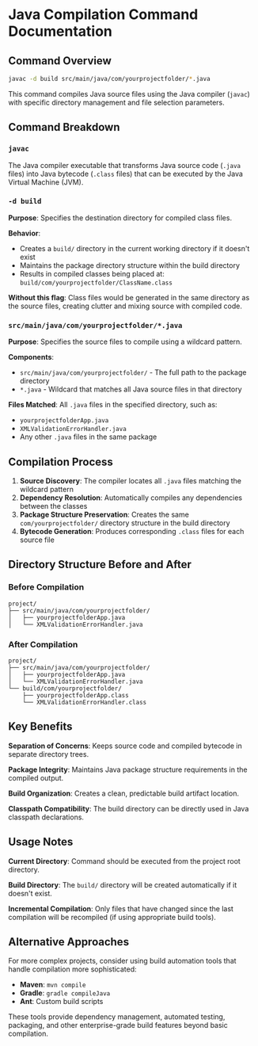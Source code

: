 # Java Compilation Command Documentation

## Command Overview

```bash
javac -d build src/main/java/com/yourprojectfolder/*.java
```

This command compiles Java source files using the Java compiler (`javac`) with specific directory management and file selection parameters.

## Command Breakdown

### `javac`

The Java compiler executable that transforms Java source code (`.java` files) into Java bytecode (`.class` files) that can be executed by the Java Virtual Machine (JVM).

### `-d build`

**Purpose**: Specifies the destination directory for compiled class files.

**Behavior**:

- Creates a `build/` directory in the current working directory if it doesn't exist
- Maintains the package directory structure within the build directory
- Results in compiled classes being placed at: `build/com/yourprojectfolder/ClassName.class`

**Without this flag**: Class files would be generated in the same directory as the source files, creating clutter and mixing source with compiled code.

### `src/main/java/com/yourprojectfolder/*.java`

**Purpose**: Specifies the source files to compile using a wildcard pattern.

**Components**:

- `src/main/java/com/yourprojectfolder/` - The full path to the package directory
- `*.java` - Wildcard that matches all Java source files in that directory

**Files Matched**: All `.java` files in the specified directory, such as:

- `yourprojectfolderApp.java`
- `XMLValidationErrorHandler.java`
- Any other `.java` files in the same package

## Compilation Process

1. **Source Discovery**: The compiler locates all `.java` files matching the wildcard pattern
2. **Dependency Resolution**: Automatically compiles any dependencies between the classes
3. **Package Structure Preservation**: Creates the same `com/yourprojectfolder/` directory structure in the build directory
4. **Bytecode Generation**: Produces corresponding `.class` files for each source file

## Directory Structure Before and After

### Before Compilation

```
project/
├── src/main/java/com/yourprojectfolder/
│   ├── yourprojectfolderApp.java
│   └── XMLValidationErrorHandler.java
```

### After Compilation

```
project/
├── src/main/java/com/yourprojectfolder/
│   ├── yourprojectfolderApp.java
│   └── XMLValidationErrorHandler.java
└── build/com/yourprojectfolder/
    ├── yourprojectfolderApp.class
    └── XMLValidationErrorHandler.class
```

## Key Benefits

**Separation of Concerns**: Keeps source code and compiled bytecode in separate directory trees.

**Package Integrity**: Maintains Java package structure requirements in the compiled output.

**Build Organization**: Creates a clean, predictable build artifact location.

**Classpath Compatibility**: The build directory can be directly used in Java classpath declarations.

## Usage Notes

**Current Directory**: Command should be executed from the project root directory.

**Build Directory**: The `build/` directory will be created automatically if it doesn't exist.

**Incremental Compilation**: Only files that have changed since the last compilation will be recompiled (if using appropriate build tools).

## Alternative Approaches

For more complex projects, consider using build automation tools that handle compilation more sophisticated:

- **Maven**: `mvn compile`
- **Gradle**: `gradle compileJava`
- **Ant**: Custom build scripts

These tools provide dependency management, automated testing, packaging, and other enterprise-grade build features beyond basic compilation.

